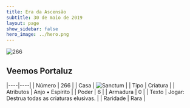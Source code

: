 ```yaml
---
title: Era da Ascensão
subtitle: 30 de maio de 2019
layout: page
show_sidebar: false
hero_image: ../hero.png
---
```


![266](https://cdn.keyforgegame.com/media/card_front/pt/435_266_8FWQ7F7P8F7G_pt.png)

## Veemos Portaluz

|----|----|
| Número | 266 |
| Casa | ![Sanctum](https://archonarcana.com/images/thumb/c/c7/Sanctum.png/22px-Sanctum.png "Santuário") |
| Tipo | Criatura |
| Atributos | Anjo • Espírito |
| Poder | 6 |
| Armadura | 0 |
| Texto | Jogar: Destrua todas as criaturas elusivas. |
| Raridade | Rara |
